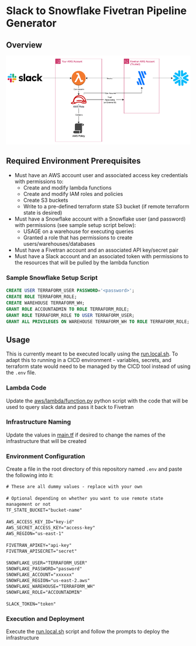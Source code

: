 # Slack to Snowflake Fivetran Pipeline Generator

## Overview

![System architecture diagram](./architecture.png)

## Required Environment Prerequisites

- Must have an AWS account user and associated access key credentials with permissions to:
    - Create and modify lambda functions
    - Create and modify IAM roles and policies
    - Create S3 buckets
    - Write to a pre-defined terraform state S3 bucket (if remote terraform state is desired)
- Must have a Snowflake account with a Snowflake user (and password) with permissions (see sample setup script below):
    - USAGE on a warehouse for executing queries
    - Granted a role that has permissions to create users/warehouses/databases
- Must have a Fivetran account and an associated API key/secret pair
- Must have a Slack account and an associated token with permissions to the resources that will be pulled by the lambda function

### Sample Snowflake Setup Script

```sql
CREATE USER TERRAFORM_USER PASSWORD='<password>';
CREATE ROLE TERRAFORM_ROLE;
CREATE WAREHOUSE TERRAFORM_WH;
GRANT ROLE ACCOUNTADMIN TO ROLE TERRAFORM_ROLE;
GRANT ROLE TERRAFORM_ROLE TO USER TERRAFORM_USER;
GRANT ALL PRIVILEGES ON WAREHOUSE TERRAFORM_WH TO ROLE TERRAFORM_ROLE;
```

## Usage

This is currently meant to be executed locally using the [run.local.sh](./run.local.sh).  To adapt this to running in a CICD environment - variables, secrets, and terraform state would need to be managed by the CICD tool instead of using the `.env` file. 

### Lambda Code
Update the [aws/lambda/function.py](./aws/lambda/function.py) python script with the code that will be used to query slack data and pass it back to Fivetran

### Infrastructure Naming
Update the values in [main.tf](./main.tf) if desired to change the names of the infrastructure that will be created

### Environment Configuration
Create a file in the root directory of this repository named `.env` and paste the following into it:

```console
# These are all dummy values - replace with your own

# Optional depending on whether you want to use remote state management or not
TF_STATE_BUCKET="bucket-name"

AWS_ACCESS_KEY_ID="key-id"
AWS_SECRET_ACCESS_KEY="access-key"
AWS_REGION="us-east-1"

FIVETRAN_APIKEY="api-key"
FIVETRAN_APISECRET="secret"

SNOWFLAKE_USER="TERRAFORM_USER"
SNOWFLAKE_PASSWORD="password"
SNOWFLAKE_ACCOUNT="xxxxxx"
SNOWFLAKE_REGION="us-east-2.aws"
SNOWFLAKE_WAREHOUSE="TERRAFORM_WH"
SNOWFLAKE_ROLE="ACCOUNTADMIN"

SLACK_TOKEN="token"
```

### Execution and Deployment
Execute the [run.local.sh](./run.local.sh) script and follow the prompts to deploy the infrastructure

